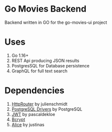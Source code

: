 # Go Movies Backend

Backend written in GO for the go-movies-ui project

# Uses
1. Go 1.16+
2. REST Api producing JSON results
3. PostgresSQL for Database persistence
4. GraphQL for full text search

# Dependencies

1. [HttpRouter](github.com/julienschmidt/httprouter) by julienschmidt
2. [PostgreSQL Drivers](github.com/lib/pq@v1.10.0) by PostgreSQL
3. [JWT](github.com/pascaldekloe/jwt) by pascaldekloe
4. [Bcrypt](golang.org/x/crypto/bcrypt) 
5. [Alice](github.com/justinas/alice) by justinas